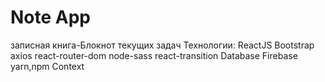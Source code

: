 # Note App
записная книга-Блокнот текущих задач
Технологии:
ReactJS
Bootstrap
axios
react-router-dom
node-sass
react-transition
Database Firebase
yarn,npm
Context